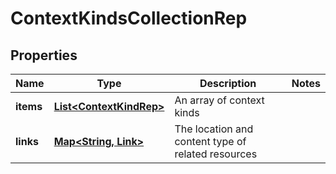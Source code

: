

# ContextKindsCollectionRep


## Properties

| Name | Type | Description | Notes |
|------------ | ------------- | ------------- | -------------|
|**items** | [**List&lt;ContextKindRep&gt;**](ContextKindRep.md) | An array of context kinds |  |
|**links** | [**Map&lt;String, Link&gt;**](Link.md) | The location and content type of related resources |  |



